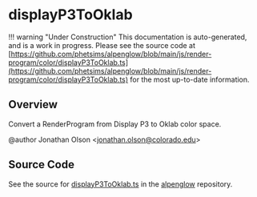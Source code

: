# displayP3ToOklab

!!! warning "Under Construction"
    This documentation is auto-generated, and is a work in progress. Please see the source code at
    [https://github.com/phetsims/alpenglow/blob/main/js/render-program/color/displayP3ToOklab.ts](https://github.com/phetsims/alpenglow/blob/main/js/render-program/color/displayP3ToOklab.ts) for the most up-to-date information.

## Overview

Convert a RenderProgram from Display P3 to Oklab color space.

@author Jonathan Olson &lt;jonathan.olson@colorado.edu&gt;



## Source Code

See the source for [displayP3ToOklab.ts](https://github.com/phetsims/alpenglow/blob/main/js/render-program/color/displayP3ToOklab.ts) in the [alpenglow](https://github.com/phetsims/alpenglow) repository.
